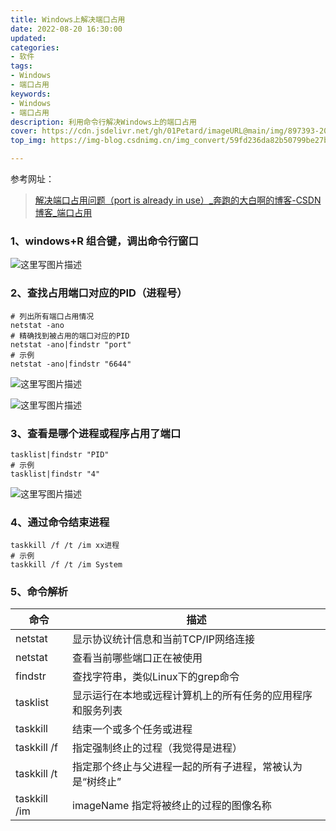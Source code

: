 ```yaml
---
title: Windows上解决端口占用
date: 2022-08-20 16:30:00
updated:
categories:
- 软件
tags:
- Windows
- 端口占用
keywords:
- Windows
- 端口占用
description: 利用命令行解决Windows上的端口占用
cover: https://cdn.jsdelivr.net/gh/01Petard/imageURL@main/img/897393-20180808081044172-1318415163.png
top_img: https://img-blog.csdnimg.cn/img_convert/59fd236da82b50799be27b20c64bf959.png

---
```

参考网址：

> [解决端口占用问题（port is already in use）_奔跑的大白啊的博客-CSDN博客_端口占用](https://blog.csdn.net/zt15732625878/article/details/80904437)

### 1、windows+R 组合键，调出命令行窗口

![这里写图片描述](https://cdn.jsdelivr.net/gh/01Petard/imageURL@main/img/70.jpeg)

### 2、查找占用端口对应的PID（进程号）

```shell
# 列出所有端口占用情况
netstat -ano
# 精确找到被占用的端口对应的PID
netstat -ano|findstr "port"
# 示例
netstat -ano|findstr "6644"
```

![这里写图片描述](https://cdn.jsdelivr.net/gh/01Petard/imageURL@main/img/70.png)

![这里写图片描述](https://cdn.jsdelivr.net/gh/01Petard/imageURL@main/img/70-20220820165351491.png)

### 3、查看是哪个进程或程序占用了端口

```shell
tasklist|findstr "PID"
# 示例
tasklist|findstr "4"
```

![这里写图片描述](https://cdn.jsdelivr.net/gh/01Petard/imageURL@main/img/70-20220820165359174.png)

### 4、通过命令结束进程

```shell
taskkill /f /t /im xx进程
# 示例
taskkill /f /t /im System
```

### 5、命令解析

| 命令         | 描述                                                       |
| ------------ | ---------------------------------------------------------- |
| netstat      | 显示协议统计信息和当前TCP/IP网络连接                       |
| netstat      | 查看当前哪些端口正在被使用                                 |
| findstr      | 查找字符串，类似Linux下的grep命令                          |
| tasklist     | 显示运行在本地或远程计算机上的所有任务的应用程序和服务列表 |
| taskkill     | 结束一个或多个任务或进程                                   |
| taskkill /f  | 指定强制终止的过程（我觉得是进程）                         |
| taskkill /t  | 指定那个终止与父进程一起的所有子进程，常被认为是“树终止”   |
| taskkill /im | imageName 指定将被终止的过程的图像名称                     |